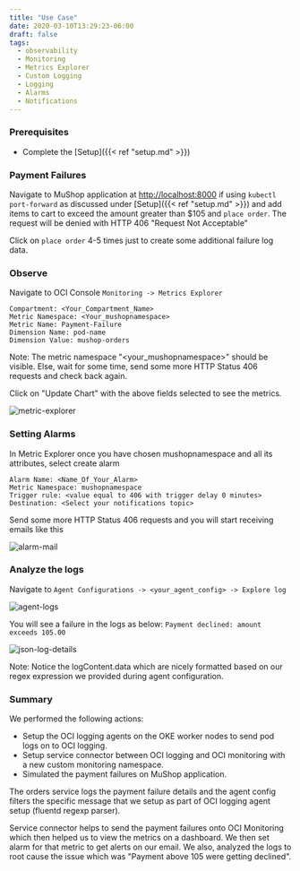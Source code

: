 ```yaml
---
title: "Use Case"
date: 2020-03-10T13:29:23-06:00
draft: false
tags:
  - observability
  - Monitoring
  - Metrics Explorer
  - Custom Logging
  - Logging
  - Alarms
  - Notifications
---
```


### Prerequisites

- Complete the [Setup]({{< ref "setup.md" >}})

### Payment Failures

Navigate to MuShop application at [http://localhost:8000](http://localhost:8000) if using `kubectl port-forward` as discussed under [Setup]({{< ref "setup.md" >}}) and add items to cart to exceed the amount greater than $105 and `place order`.
The request will be denied with HTTP 406 "Request Not Acceptable"

Click on `place order` 4-5 times just to create some additional failure log data.

### Observe

Navigate to OCI Console ``Monitoring -> Metrics Explorer``

    Compartment: <Your_Compartment_Name>
    Metric Namespace: <Your_mushopnamespace>
    Metric Name: Payment-Failure    
    Dimension Name: pod-name
    Dimension Value: mushop-orders

Note: The metric namespace "<your_mushopnamespace>" should be visible. Else, wait for some time, send some more HTTP Status 406 requests and check back again.

Click on "Update Chart" with the above fields selected to see the metrics.

![metric-explorer](../../images/metric-explorer.png)

### Setting Alarms

In Metric Explorer once you have chosen mushopnamespace and all its attributes, select create alarm

    Alarm Name: <Name_Of_Your_Alarm>
    Metric Namespace: mushopnamespace
    Trigger rule: <value equal to 406 with trigger delay 0 minutes>
    Destination: <Select your notifications topic>

Send some more HTTP Status 406 requests and you will start receiving emails like this

![alarm-mail](../../images/alarm-mail.png)

### Analyze the logs

Navigate to ```Agent Configurations -> <your_agent_config> -> Explore log```

![agent-logs](../../images/agent-logs.png)

You will see a failure in the logs as below:
```Payment declined: amount exceeds 105.00```

![json-log-details](../../images/json-log-details.png)

Note: Notice the logContent.data which are nicely formatted based on our regex expression we provided during agent configuration.

### Summary

We performed the following actions:
- Setup the OCI logging agents on the OKE worker nodes to send pod logs on to OCI logging.
- Setup service connector between OCI logging and OCI monitoring with a new custom monitoring namespace.
- Simulated the payment failures on MuShop application. 

The orders service logs the payment failure details and the agent config filters the specific message that we setup as part of OCI logging agent setup (fluentd regexp parser).

Service connector helps to send the payment failures onto OCI Monitoring which then helped us to view the metrics on a dashboard. We then set alarm for that metric to get alerts on our email. 
We also, analyzed the logs to root cause the issue which was "Payment above 105 were getting declined".
